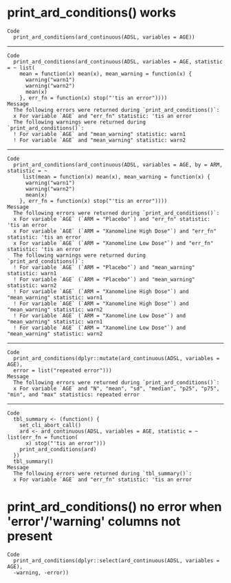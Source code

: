 # print_ard_conditions() works

    Code
      print_ard_conditions(ard_continuous(ADSL, variables = AGE))

---

    Code
      print_ard_conditions(ard_continuous(ADSL, variables = AGE, statistic = ~ list(
        mean = function(x) mean(x), mean_warning = function(x) {
          warning("warn1")
          warning("warn2")
          mean(x)
        }, err_fn = function(x) stop("'tis an error"))))
    Message
      The following errors were returned during `print_ard_conditions()`:
      x For variable `AGE` and "err_fn" statistic: 'tis an error
      The following warnings were returned during `print_ard_conditions()`:
      ! For variable `AGE` and "mean_warning" statistic: warn1
      ! For variable `AGE` and "mean_warning" statistic: warn2

---

    Code
      print_ard_conditions(ard_continuous(ADSL, variables = AGE, by = ARM, statistic = ~
         list(mean = function(x) mean(x), mean_warning = function(x) {
          warning("warn1")
          warning("warn2")
          mean(x)
        }, err_fn = function(x) stop("'tis an error"))))
    Message
      The following errors were returned during `print_ard_conditions()`:
      x For variable `AGE` (`ARM = "Placebo"`) and "err_fn" statistic: 'tis an error
      x For variable `AGE` (`ARM = "Xanomeline High Dose"`) and "err_fn" statistic: 'tis an error
      x For variable `AGE` (`ARM = "Xanomeline Low Dose"`) and "err_fn" statistic: 'tis an error
      The following warnings were returned during `print_ard_conditions()`:
      ! For variable `AGE` (`ARM = "Placebo"`) and "mean_warning" statistic: warn1
      ! For variable `AGE` (`ARM = "Placebo"`) and "mean_warning" statistic: warn2
      ! For variable `AGE` (`ARM = "Xanomeline High Dose"`) and "mean_warning" statistic: warn1
      ! For variable `AGE` (`ARM = "Xanomeline High Dose"`) and "mean_warning" statistic: warn2
      ! For variable `AGE` (`ARM = "Xanomeline Low Dose"`) and "mean_warning" statistic: warn1
      ! For variable `AGE` (`ARM = "Xanomeline Low Dose"`) and "mean_warning" statistic: warn2

---

    Code
      print_ard_conditions(dplyr::mutate(ard_continuous(ADSL, variables = AGE),
      error = list("repeated error")))
    Message
      The following errors were returned during `print_ard_conditions()`:
      x For variable `AGE` and "N", "mean", "sd", "median", "p25", "p75", "min", and "max" statistics: repeated error

---

    Code
      tbl_summary <- (function() {
        set_cli_abort_call()
        ard <- ard_continuous(ADSL, variables = AGE, statistic = ~ list(err_fn = function(
          x) stop("'tis an error")))
        print_ard_conditions(ard)
      })
      tbl_summary()
    Message
      The following errors were returned during `tbl_summary()`:
      x For variable `AGE` and "err_fn" statistic: 'tis an error

# print_ard_conditions() no error when 'error'/'warning' columns not present

    Code
      print_ard_conditions(dplyr::select(ard_continuous(ADSL, variables = AGE),
      -warning, -error))

